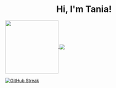 <h1 align="center">Hi, I'm Tania!</h1>

 <div>
  <a href="https://github.com/eagrundy">
    <img align="center" height="170" src="https://github-readme-stats.vercel.app/api/top-langs?username=taniatitiriga&show_icons=true&locale=en&layout=compact&theme=dracula&cache_seconds=3600"/>
    <img align="center" src="https://github-readme-stats.vercel.app/api?username=taniatitiriga&show_icons=true&theme=dracula&include_all_commits=true&count_private=true&hide=issues"/>
</div>

[![GitHub Streak](https://github-readme-streak-stats.herokuapp.com?user=taniatitiriga&theme=calm-pink)](https://git.io/streak-stats)

